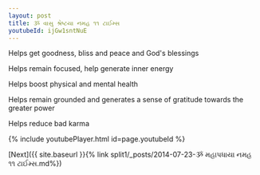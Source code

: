 ```yaml
---
layout: post
title: ૐ વાસુ શ્રેષ્ટયા નમહ ૧૧ ટાઈમ્સ
youtubeId: ijGw1sntNuE
---
```

 
 
Helps get goodness, bliss and peace and God's blessings
 
Helps remain focused, help generate inner energy 
 
Helps boost physical and mental health 
 
Helps remain grounded and generates a sense of gratitude towards the greater power 
 
Helps reduce bad karma
 
 
 
 


{% include youtubePlayer.html id=page.youtubeId %}
 
[Next]({{ site.baseurl }}{% link  split1/_posts/2014-07-23-ૐ મહાપધાયા નમહ ૧૧ ટાઈમ્સ.md%})
 
